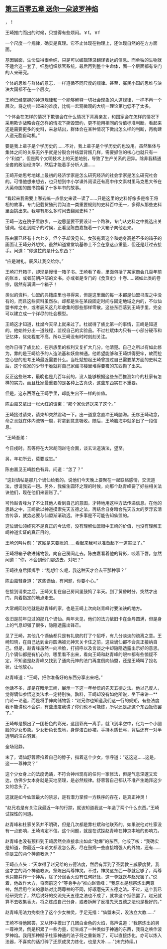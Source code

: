 ## [第三百零五章 送你一朵波罗神焰](https://www.xxbiquge.com/11_11207/8981493.html)


  >

  ，！

  王崎推门而出的时候，只觉得有些烦闷。￥f。￥f

  一个尺度一个规律，确实是真理。它不止体现在物理上，还体现自然的在方方面面。

  基因层面，生命显得很单纯，只是可以编辑转录翻译表达的信息。而单独的生物就不适合这一套了。细胞组织器官系统，最后再到整个生命体，面一个层面都有专门的人来研究。

  个体的思维与群体的意志，一样遵循不同尺度的规律。甚至，寡民小国的思维与泱泱大国都不在一个层次。

  王崎已经掌握的神道规律和一个能够解释一切社会现象的人道规律，一样不再一个层次。将之统一起来的难度，比统一宏观微观的大统一理论第也低不了太多。

  “个体会在怎样的情况下欺骗会在什么情况下背离亲友，和国家会在怎样的情况下采用欺诈战略会在怎样的情况下撕毁盟约，更不能用相同的价值标准判断。看起来还是需要更多的史料，来总结出，群体会在某种情况下做出怎么样的判断，再构建人道元胞自动机。”

  要是我上辈子是个学历史的……不对，我上辈子是个学历史的也没用。虽然集体与集体之间的关系无外乎就是分裂合并结盟背叛几样，需要抓住的核心也就只有一个“利益”，但是两个文明技术上的天差地别，导致了生产关系的迥异。除非我精通全套的政治经济学，然后才能着手分析人道……

  王崎开始思考地球上最初的经济学家是怎么研究经济的社会学家是怎么研究社会的。可惜他想来想去，也只想到中小学课外阅读还有高中作文素材里马克思大爷在大英帝国的图书馆看了十多年书的故事。

  “看起来我需要上哪去搞一点信史来读一读了……只是这里的史料好像多是帝王将相的故事，专门记载货殖刑罚沟洫一类重要规则的史料百中无一，多得从那些史料里面挑出来。我哪有那么多时间去翻阅史料？”

  王崎一边在院子里散步，一边思量要不要设计一个路秩，专门从史料之中挑选出关键词。他走到院子的时候，正看见陈由嘉拖着一个大箱子向他走来。

  陈由嘉已经有十六七岁，但个子却没见长。女孩拖着这个和她身高差不多的箱子的画面让王崎分外想笑。虽然知道堂堂筑基修士不会在意这点重量，但还是赶过去接手。问道：“你这拉的是什么东西？”

  “应是谢礼。辰风让我交给你。”

  王崎打开箱子，却现是慢慢一箱子书。王崎看了看，里面包括了某家商会几百年前的账本，或者前朝户部的文书。亦或者是专门的《食货史》十卷……诸如此类的卷宗，居然有满满一个箱子！

  类似的资料，仙盟的典籍库里也寻得来，但是这里面的每一本都是仙盟书库之中没有的，而且这些资料虽然杂。却都是生在某段固定时间与固定地域之内的，不似仙盟书库之中，或者辰风这几年收集的那些那样零散。这些东西落到王崎手里，完全可以建立成一个详尽的社会模型。

  王崎这才知道，杜斌今天早上就来过了。杜斌得了族比第一的事情，王崎是知道的。他始终分出一道线程，监视自己的实验品。不过杜斌体内只有一小部分硬币和记忆体，优先程度不高，所以王崎没有时时刻刻关注。

  他昨日得了族比位，在宗族里的权利又复扩大几分。他清楚。自己之所以有如此修为，靠的是王崎给予的人造法基和妖兽神通。他希望能够和王崎绑得更牢，故而挖空心思的思考王崎最近需要什么。当杜斌想起王崎曾提过自己需要某方面的史料之后，这个败家的少爷干脆就将自己家藏书楼里堆得要霉的东西搬了出来。

  反正这些账本，最晚也是几百年前的，没人能够根据这些东西推测如今的杜家有怎样的实力。而且杜家最重要的是各种上古真诀，这些东西实在不重要。

  但是，这东西落在王崎手里，却能生出不一样的价值。

  陈由嘉又拿出一张大红的请柬：“那个家伙还送来了这个。”

  王崎接过请柬，请柬却突然震动一下。出一道意念直冲王崎脑海。无序王崎动念，命之炎就在体内流转一周，将拿到意念吸收。随后，王崎脑海中就多出了一段信息。

  “王崎吾弟：

  今日戌时。吾等将在大常胡同赵宅会面，谈玄论道演法，望至。

  另，年初所云，莫要或忘。”

  陈由嘉见王崎脸色有异，问道：“怎了？”

  “这封请帖是那几个谪仙给我的。说他们今天晚上要聚在一起联络感情，交流道法，想请我去一趟。另外，我催生圆环之理的时候，向那个赵青峰要了好些相关法诀他们，现在他们来要账了。”

  可怜赵青峰为了不让其他人看到自己的意图，才特地用这种方法传递信息。在他的思路之中，王崎欲以神道摸索先天五德之法，再结合自身暗合先天五太的罗浮玄清宫传承，就势必要与仙盟渐渐疏远。许多事是不可能告知仙盟的。

  这位谪仙领终究不是真正的今法修，没有理解仙盟眼中王崎的价值，也没有理解王崎神道实证的真正目的。

  王崎沉吟片刻：“这厮是来要账的……看起来我可以准备起下一道实证了。”

  王崎将箱子收进储物袋，向自己房间走去。陈由嘉看着他的背影，咬着下唇。忽然问道：“你，不会到他们那边去，对吧？”

  王崎往身后挥挥手：“乱想什么呢，我这种天才会去干那种事？”

  陈由嘉轻身道：“这些谪仙，有问题，你要小心。”

  在接到请柬之后，王崎又复在自己房间里鼓捣了半天。到了黄昏时分，突然才出门，向着指定的地点走去。

  大常胡同赵宅就是赵青峰的家，也是王崎上次向赵青峰讨要法诀的地方。

  依旧是前年见过的那几个谪仙。两年未见，他们的法力依旧卡在金丹圆满，但是身上的气息却强了很多，隐隐透露出锋芒。

  见了王崎，其他几个谪仙都只是有礼貌的打了个招呼，有几分淡淡的疏离之意。王崎知晓，在自己达到金丹圆满被元神天关卡住之前，这些谪仙都不会真正接纳自己。但是，赵青峰虽然一向冷脸，打招呼以及言谈之中却隐隐透露出示好的意思。几个谪仙都是有机心的，哪里看不出来，看向王崎和赵青峰的眼神都有些惊疑不定，不知道是赵青峰又找到了通向元神的法门再度倒向仙盟，还是王崎叫了投名状，让他放心。

  赵青峰道：“王崎，把你准备好的东西分享出来吧。”

  他话不多，却是在暗示王崎，展示一下这一年参悟的先天五德之法。他以己度人，觉得谪仙参悟这类法术一定特别快。孰料，王崎却没有如他所说，坐下来讲一**门论一论道，而是将手伸向储物袋：“赵兄你也知道我们这一行的规矩，有些法度我不能讲也不会讲，有些法度我讲了你们也不可能练，所以还是那这个东西抵债罢了。”

  王崎却是摸出了一团粉色的彩光，这团彩光一离手，就飞到半空中，化为一个小圆脸的少女形象。少女粉色长曳地，身穿洁白纱裙，手持木质长弓，背后还有一对半透明的洁白羽翼。

  全场寂静。

  末了，谪仙舒蓉蓉掐着自己的脖子，指着这个少女，惊呼道：“这这这……这是，这一一尊神灵？”

  这个少女身上的法度诡谲，不符合神州现有的任何一家修法，但是气息深邃又宏达，仿佛少女本身就是天地至理，是必然规律。舒蓉蓉自己都认不准产生跪拜这少女的念头了。

  这就是如今仙盟最大的禁忌，是有潜力掌控一方秩序的存在，是真正神灵！

  “赵兄若是有关注我最近一年的行踪，就该知道我这一年造了两个什么东西。”王崎试探性的问道。

  赵青峰和杜家关系并不明确，但是几次都是靠杜斌和他联系的。如果说他对杜家没有一点影响，王崎肯定不信。这个问题，就是在试探赵青峰在神京本地的影响力。

  赵青峰也没有预料到王崎居然会直接拿出如此“劲爆”的东西。他咳了咳：“我确实是知道，你最近一年论文都没怎么表，尽在鼓捣一些直接增强人的外物，还有……你是立的两个神道教派？”

  王崎点点头：“天幸得了赵兄给的五德法度，然后有弄到了圣婴教三威蒙度赞，我这才立的两个神道教派，祭炼出两尊神灵。不过，神灵这东西一尊就足够了，两尊也只能并作一个神系，除了分润香火没有任何好处，这一尊就送与赵兄罢了。”说着，他故作大方，将面前这个“等身手办”推向赵青峰：“我原本是想祭炼出两尊神，然后用今法的思路对比两尊神的不同，好琢磨先天五德之法。不过，这个我已经研究完了，然后说好的交流先天五德之法也不成了，就拿这个抵债罢了。赵兄就算不去收集香火，将之炼成自己分身，或者拆解了反推先天五德之法也是极好的。”

  赵青峰用法力拘束住了这个少女神灵，手足无措：“仙盟未灭，没法立大教……”

  王崎不待他回答，又从怀中摸出了几团白金色的火焰，高声说道：“我祭炼出的另一尊神灵，倒是积累了一些力量，衍生成了一种类似于神通的东西，我将之唤作波罗神焰。我用那种赋予杜家神通的法子将之重新炼了，可以直接炼化，亦可以炼入法器，不喜欢的话打碎了还原成灵力炼化，也是大补……”(未完待续。)

  
